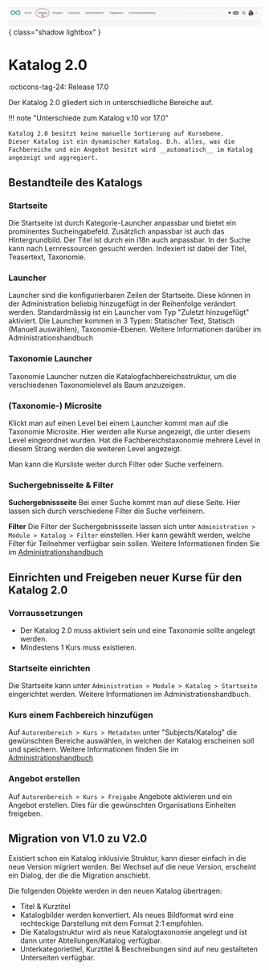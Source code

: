 ![bereiche_katalog20_v1_de.png](assets/bereiche_katalog20_v1_de.png){ class="shadow lightbox" }

# Katalog 2.0

:octicons-tag-24: Release 17.0

Der Katalog 2.0 gliedert sich in unterschiedliche Bereiche auf.

!!! note "Unterschiede zum Katalog v.10 vor 17.0"

    Katalog 2.0 besitzt keine manuelle Sortierung auf Kursebene.
    Dieser Katalog ist ein dynamischer Katalog. D.h. alles, was die Fachbereiche und ein Angebot besitzt wird __automatisch__ im Katalog angezeigt und aggregiert.

## Bestandteile des Katalogs

### Startseite

Die Startseite ist durch Kategorie-Launcher anpassbar und bietet ein prominentes Sucheingabefeld. Zusätzlich anpassbar ist auch das Hintergrundbild. Der Titel ist durch ein i18n auch anpassbar. In der Suche kann nach Lernressourcen gesucht werden. Indexiert ist dabei der Titel, Teasertext, Taxonomie.

### Launcher

Launcher sind die konfigurierbaren Zeilen der Startseite. Diese können in der Administration beliebig hinzugefügt in der Reihenfolge verändert werden. Standardmässig ist ein Launcher vom Typ "Zuletzt hinzugefügt" aktiviert. Die Launcher kommen in 3 Typen: Statischer Text, Statisch (Manuell auswählen), Taxonomie-Ebenen. Weitere Informationen darüber im Administrationshandbuch

### Taxonomie Launcher

Taxonomie Launcher nutzen die Katalogfachbereichsstruktur, um die verschiedenen Taxonomielevel als Baum anzuzeigen.

### (Taxonomie-) Microsite

Klickt man auf einen Level bei einem Launcher kommt man auf die Taxonomie Microsite. Hier werden alle Kurse angezeigt, die unter diesem Level eingeordnet wurden. Hat die Fachbereichstaxonomie mehrere Level in diesem Strang werden die weiteren Level angezeigt.

Man kann die Kursliste weiter durch Filter oder Suche verfeinern.

### Suchergebnisseite & Filter

**Suchergebnissseite**
Bei einer Suche kommt man auf diese Seite. Hier lassen sich durch verschiedene Filter die Suche verfeinern.

**Filter**
Die Filter der Suchergebnissseite lassen sich unter `Administration > Module > Katalog > Filter` einstellen. Hier kann gewählt werden, welche Filter für Teilnehmer verfügbar sein sollen. Weitere Informationen finden Sie im [Administrationshandbuch]("../../../../../manual_admin/administration/Modules_Catalog_2.0.de.md")

## Einrichten und Freigeben neuer Kurse für den Katalog 2.0

### Vorraussetzungen

* Der Katalog 2.0 muss aktiviert sein und eine Taxonomie sollte angelegt werden.
* Mindestens 1 Kurs muss existieren.

### Startseite einrichten

Die Startseite kann unter `Administration > Module > Katalog > Startseite` eingerichtet werden. Weitere Informationen im Administrationshandbuch.

### Kurs einem Fachbereich hinzufügen

Auf `Autorenbereich > Kurs > Metadaten` unter "Subjects/Katalog" die gewünschten Bereiche auswählen, in welchen der Katalog erscheinen soll und speichern. Weitere Informationen finden Sie im [Administrationshandbuch]("../../../../../manual_admin/administration/Modules_Catalog_2.0.de.md")

### Angebot erstellen

Auf `Autorenbereich > Kurs > Freigabe` Angebote aktivieren und ein Angebot erstellen. Dies für die gewünschten Organisations Einheiten freigeben.

## Migration von V1.0 zu V2.0

Existiert schon ein Katalog inklusivie Struktur, kann dieser einfach in die neue Version migriert werden.
Bei Wechsel auf die neue Version, erscheint ein Dialog, der die die Migration anschiebt.

Die folgenden Objekte werden in den neuen Katalog übertragen:

* Titel & Kurztitel
* Katalogbilder werden konvertiert. Als neues Bildformat wird eine rechteckige Darstellung mit dem Format 2:1 empfohlen.
* Die Katalogstruktur wird als neue Katalogtaxonomie angelegt und ist dann unter Abteilungen/Katalog verfügbar.
* Unterkategorietitel, Kurztitel & Beschreibungen sind auf neu gestalteten Unterseiten verfügbar.

